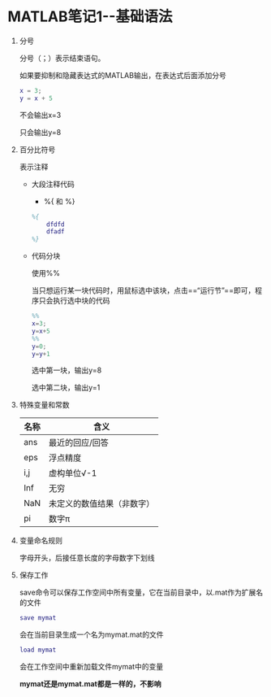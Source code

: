 # MATLAB笔记1--基础语法

1. 分号

   分号（；）表示结束语句。

   如果要抑制和隐藏表达式的MATLAB输出，在表达式后面添加分号

   ```matlab
   x = 3;
   y = x + 5
   ```

   不会输出x=3

   只会输出y=8

2. 百分比符号

   表示注释

   + 大段注释代码

     + %{    和   %}

     ```matlab
     %{
         dfdfd
         dfadf
     %}
     ```

   + 代码分块

     使用%%

     当只想运行某一块代码时，用鼠标选中该块，点击==“运行节”==即可，程序只会执行选中块的代码

     ```matlab
     %%
     x=3;
     y=x+5
     %%
     y=0;
     y=y+1
     ```

     选中第一块，输出y=8

     选中第二块，输出y=1

3. 特殊变量和常数

   | 名称 | 含义                       |
   | ---- | -------------------------- |
   | ans  | 最近的回应/回答            |
   | eps  | 浮点精度                   |
   | i,j  | 虚构单位√-1                |
   | Inf  | 无穷                       |
   | NaN  | 未定义的数值结果（非数字） |
   | pi   | 数字π                      |

4. 变量命名规则

   字母开头，后接任意长度的字母数字下划线

5. 保存工作

   save命令可以保存工作空间中所有变量，它在当前目录中，以.mat作为扩展名的文件

   ```matlab
   save mymat
   ```

   会在当前目录生成一个名为mymat.mat的文件

   ```matlab
   load mymat
   ```

   会在工作空间中重新加载文件mymat中的变量

   **mymat还是mymat.mat都是一样的，不影响**

